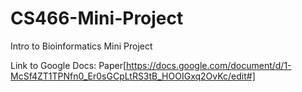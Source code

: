 # CS466-Mini-Project
Intro to Bioinformatics Mini Project

Link to Google Docs: Paper[https://docs.google.com/document/d/1-McSf4ZT1TPNfn0_Er0sGCpLtRS3tB_HOOIGxq2OvKc/edit#]
